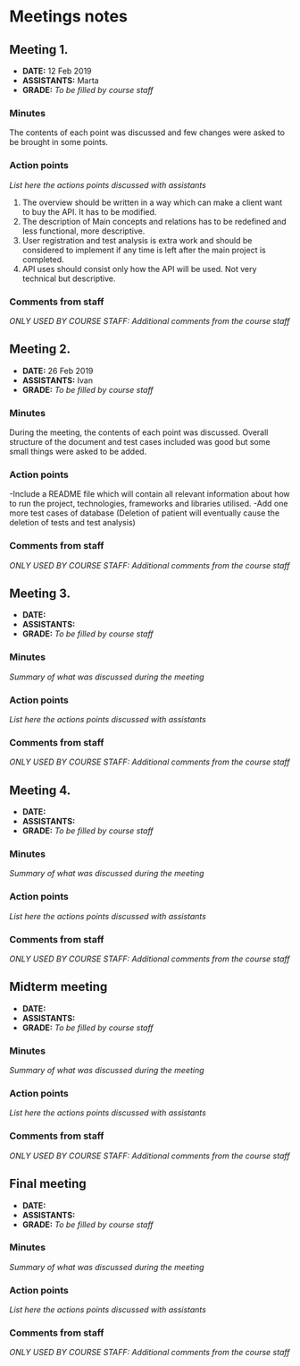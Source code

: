 # Meetings notes

## Meeting 1.
* **DATE:** 12 Feb 2019
* **ASSISTANTS:** Marta
* **GRADE:** *To be filled by course staff*

### Minutes
The contents of each point was discussed and few changes were asked to be brought in some points.

### Action points
*List here the actions points discussed with assistants*
1. The overview should be written in a way which can make a client want to buy the API. It has to be modified.
2. The description of Main concepts and relations has to be redefined and less functional, more descriptive.
3. User registration and test analysis is extra work and should be considered to implement if any time is left after the main project is completed.
4. API uses should consist only how the API will be used. Not very technical but descriptive.

### Comments from staff
*ONLY USED BY COURSE STAFF: Additional comments from the course staff*

## Meeting 2.
* **DATE:** 26 Feb 2019
* **ASSISTANTS:** Ivan
* **GRADE:** *To be filled by course staff*

### Minutes
During the meeting, the contents of each point was discussed. Overall structure of the document and test cases included was good but some small things were asked to be added.

### Action points
-Include a README file which will contain all relevant information about how to run the project, technologies, frameworks and libraries utilised.
-Add one more test cases of database (Deletion of patient will eventually cause the deletion of tests and test analysis)


### Comments from staff
*ONLY USED BY COURSE STAFF: Additional comments from the course staff*

## Meeting 3.
* **DATE:**
* **ASSISTANTS:**
* **GRADE:** *To be filled by course staff*

### Minutes
*Summary of what was discussed during the meeting*

### Action points
*List here the actions points discussed with assistants*


### Comments from staff
*ONLY USED BY COURSE STAFF: Additional comments from the course staff*

## Meeting 4.
* **DATE:**
* **ASSISTANTS:**
* **GRADE:** *To be filled by course staff*

### Minutes
*Summary of what was discussed during the meeting*

### Action points
*List here the actions points discussed with assistants*


### Comments from staff
*ONLY USED BY COURSE STAFF: Additional comments from the course staff*

## Midterm meeting
* **DATE:**
* **ASSISTANTS:**
* **GRADE:** *To be filled by course staff*

### Minutes
*Summary of what was discussed during the meeting*

### Action points
*List here the actions points discussed with assistants*


### Comments from staff
*ONLY USED BY COURSE STAFF: Additional comments from the course staff*


## Final meeting
* **DATE:**
* **ASSISTANTS:**
* **GRADE:** *To be filled by course staff*

### Minutes
*Summary of what was discussed during the meeting*

### Action points
*List here the actions points discussed with assistants*


### Comments from staff
*ONLY USED BY COURSE STAFF: Additional comments from the course staff*


